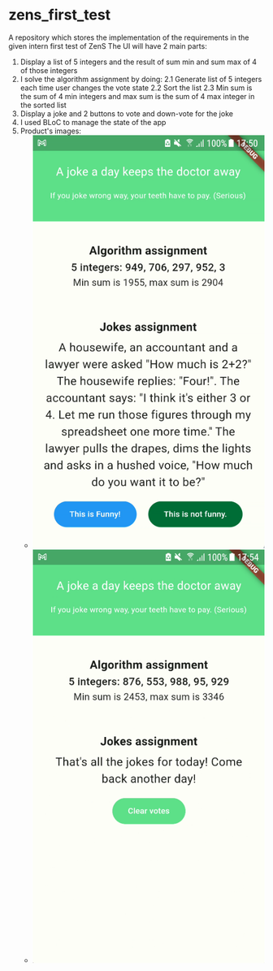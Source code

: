 # zens_first_test
A repository which stores the implementation of the requirements in the given intern first test of ZenS
The UI will have 2 main parts:
1. Display a list of 5 integers and the result of sum min and sum max of 4 of those integers
2. I solve the algorithm assignment by doing:
   2.1 Generate list of 5 integers each time user changes the vote state
   2.2 Sort the list
   2.3 Min sum is the sum of 4 min integers and max sum is the sum of 4 max integer 
   in the sorted list
3. Display a joke and 2 buttons to vote and down-vote for the joke
4. I used BLoC to manage the state of the app
5. Product's images:
    - ![alt text](assets/product_images/with_a_joke.png)
    - ![alt text](assets/product_images/with_no_joke.png)